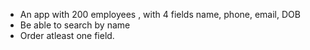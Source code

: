 * An app with 200 employees , with  4 fields  name, phone, email, DOB
* Be able to search by name 
* Order atleast one field.